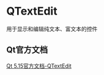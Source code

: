 # QTextEdit

用于显示和编辑纯文本、富文本的控件

## Qt官方文档
[Qt 5.15官方文档-QTextEdit](https://doc.qt.io/qt-5.15/qtextedit.html)
